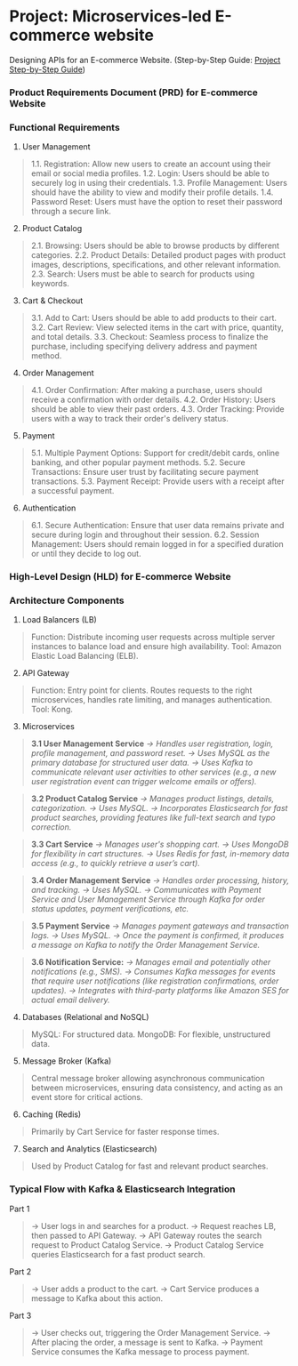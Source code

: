# Project: Microservices-led E-commerce website
Designing APIs for an E-commerce Website.
(Step-by-Step Guide: [Project Step-by-Step Guide](src/main/java/README.md))

### **Product Requirements Document (PRD) for E-commerce Website**

### Functional Requirements
1. User Management
> 1.1. Registration: Allow new users to create an account using their email or social media profiles. 
> 1.2. Login: Users should be able to securely log in using their credentials. 
> 1.3. Profile Management: Users should have the ability to view and modify their profile details. 
> 1.4. Password Reset: Users must have the option to reset their password through a secure link.

2. Product Catalog

> 2.1. Browsing: Users should be able to browse products by different categories. 
> 2.2. Product Details: Detailed product pages with product images, descriptions, specifications, and other relevant information. 
> 2.3. Search: Users must be able to search for products using keywords.

3. Cart & Checkout
> 3.1. Add to Cart: Users should be able to add products to their cart. 
> 3.2. Cart Review: View selected items in the cart with price, quantity, and total details. 
> 3.3. Checkout: Seamless process to finalize the purchase, including specifying delivery address and payment method.

4. Order Management
> 4.1. Order Confirmation: After making a purchase, users should receive a confirmation with order details. 
> 4.2. Order History: Users should be able to view their past orders. 
> 4.3. Order Tracking: Provide users with a way to track their order's delivery status.

5. Payment
> 5.1. Multiple Payment Options: Support for credit/debit cards, online banking, and other popular payment methods. 
> 5.2. Secure Transactions: Ensure user trust by facilitating secure payment transactions. 
> 5.3. Payment Receipt: Provide users with a receipt after a successful payment.

6. Authentication

> 6.1. Secure Authentication: Ensure that user data remains private and secure during login and throughout their session. 
> 6.2. Session Management: Users should remain logged in for a specified duration or until they decide to log out.

### High-Level Design (HLD) for E-commerce Website

### Architecture Components

1. Load Balancers (LB)

> Function: Distribute incoming user requests across multiple server instances to balance load and ensure high availability. 
> Tool: Amazon Elastic Load Balancing (ELB).

2. API Gateway

> Function: Entry point for clients. Routes requests to the right microservices, handles rate limiting, and manages authentication. 
> Tool: Kong.

3. Microservices

> **3.1 User Management Service**
> _-> Handles user registration, login, profile management, and password reset. 
> -> Uses MySQL as the primary database for structured user data. 
> -> Uses Kafka to communicate relevant user activities to other services (e.g., a new user registration event can trigger welcome emails or offers)._

> **3.2 Product Catalog Service**
> _-> Manages product listings, details, categorization. 
> -> Uses MySQL. 
> -> Incorporates Elasticsearch for fast product searches, providing features like full-text search and typo correction._

> **3.3 Cart Service**
> _-> Manages user's shopping cart. 
> -> Uses MongoDB for flexibility in cart structures. 
> -> Uses Redis for fast, in-memory data access (e.g., to quickly retrieve a user’s cart)._

> **3.4 Order Management Service**
> _-> Handles order processing, history, and tracking. 
> -> Uses MySQL. 
> -> Communicates with Payment Service and User Management Service through Kafka for order status updates, payment verifications, etc._

> **3.5 Payment Service**
> _-> Manages payment gateways and transaction logs. 
> -> Uses MySQL. 
> -> Once the payment is confirmed, it produces a message on Kafka to notify the Order Management Service._

> **3.6 Notification Service:**
> _-> Manages email and potentially other notifications (e.g., SMS). 
> -> Consumes Kafka messages for events that require user notifications (like registration confirmations, order updates). 
> -> Integrates with third-party platforms like Amazon SES for actual email delivery._

4. Databases (Relational and NoSQL)

> MySQL: For structured data. 
> MongoDB: For flexible, unstructured data.

5. Message Broker (Kafka)

> Central message broker allowing asynchronous communication between microservices, ensuring data consistency, and acting as an event store for critical actions.

6. Caching (Redis)

> Primarily by Cart Service for faster response times.

7. Search and Analytics (Elasticsearch)

> Used by Product Catalog for fast and relevant product searches.


### Typical Flow with Kafka & Elasticsearch Integration

Part 1

> -> User logs in and searches for a product.
> -> Request reaches LB, then passed to API Gateway. 
> -> API Gateway routes the search request to Product Catalog Service. 
> -> Product Catalog Service queries Elasticsearch for a fast product search.

Part 2

> -> User adds a product to the cart. 
> -> Cart Service produces a message to Kafka about this action.

Part 3

> -> User checks out, triggering the Order Management Service. 
> -> After placing the order, a message is sent to Kafka. 
> -> Payment Service consumes the Kafka message to process payment.
